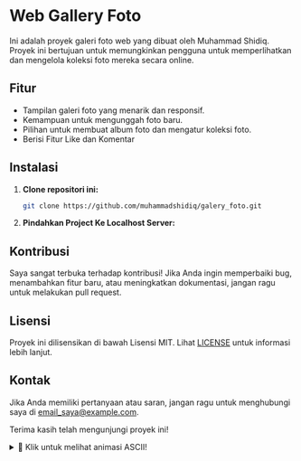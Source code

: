 # Web Gallery Foto

Ini adalah proyek galeri foto web yang dibuat oleh Muhammad Shidiq. Proyek ini bertujuan untuk memungkinkan pengguna untuk memperlihatkan dan mengelola koleksi foto mereka secara online.

## Fitur

- Tampilan galeri foto yang menarik dan responsif.
- Kemampuan untuk mengunggah foto baru.
- Pilihan untuk membuat album foto dan mengatur koleksi foto.
- Berisi Fitur Like dan Komentar

## Instalasi

1. **Clone repositori ini:**

    ```bash
    git clone https://github.com/muhammadshidiq/galery_foto.git
    ```

2. **Pindahkan Project Ke Localhost Server:**

## Kontribusi

Saya sangat terbuka terhadap kontribusi! Jika Anda ingin memperbaiki bug, menambahkan fitur baru, atau meningkatkan dokumentasi, jangan ragu untuk melakukan pull request.

## Lisensi

Proyek ini dilisensikan di bawah Lisensi MIT. Lihat [LICENSE](LICENSE) untuk informasi lebih lanjut.

## Kontak

Jika Anda memiliki pertanyaan atau saran, jangan ragu untuk menghubungi saya di [email_saya@example.com](mailto:email_saya@example.com).

Terima kasih telah mengunjungi proyek ini!

<!-- ANIMATED ASCII ART -->
<details>
  <summary>🚀 Klik untuk melihat animasi ASCII!</summary>
</details>


